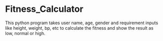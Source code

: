# Fitness_Calculator
This python program takes user name, age, gender and requirement inputs like height, weight, bp, etc to calculate the fitness and show the result as low, normal or high.
